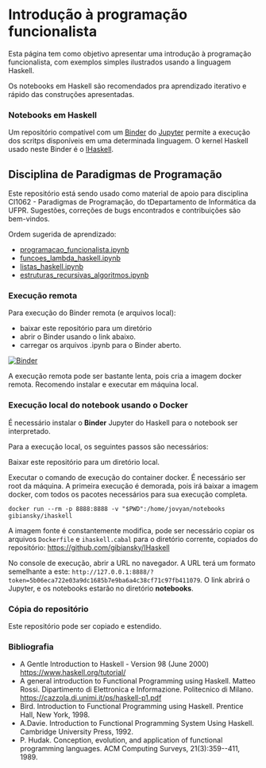 # Introdução à programação funcionalista

Esta página tem como objetivo apresentar uma introdução à programação funcionalista, com exemplos simples ilustrados usando a linguagem Haskell. 

Os notebooks em Haskell são recomendados pra aprendizado iterativo e rápido das construções apresentadas.

### Notebooks em Haskell

Um repositório compatível com um [Binder](https://mybinder.org/) do [Jupyter](https://jupyter.org/) permite a execução dos scritps disponíveis em uma determinada linguagem. O kernel Haskell usado neste Binder é o [IHaskell](https://github.com/gibiansky/IHaskell). 

## Disciplina de Paradigmas de Programação

Este repositório está sendo usado como material de apoio para disciplina CI1062 - Paradigmas de Programação, do tDepartamento de Informática da UFPR. Sugestões, correções de bugs encontrados e contribuições são bem-vindos.

Ordem sugerida de aprendizado:

- [programacao_funcionalista.ipynb](https://github.com/Marcosddf/haskellfuncionalista/blob/master/programacao_funcionalista.ipynb)
- [funcoes_lambda_haskell.ipynb](https://github.com/Marcosddf/haskellfuncionalista/blob/master/funcoes_lambda_haskell.ipynb)
- [listas_haskell.ipynb](https://github.com/Marcosddf/haskellfuncionalista/blob/master/listas_haskell.ipynb)
- [estruturas_recursivas_algoritmos.ipynb](https://github.com/Marcosddf/haskellfuncionalista/blob/master/algoritmos_estruturas_complexos.ipynb)

### Execução remota

Para execução do Binder remota (e arquivos local):
- baixar este repositório para um diretório
- abrir o Binder usando o link abaixo.
- carregar os arquivos .ipynb para o Binder aberto.

[![Binder](https://mybinder.org/badge_logo.svg)](https://mybinder.org/v2/gh/gibiansky/IHaskell/master)

A execução remota pode ser bastante lenta, pois cria a imagem docker remota. Recomendo instalar e executar em máquina local.

### Execução local do notebook usando o Docker

É necessário instalar o __Binder__ Jupyter do Haskell para o notebook ser interpretado.

Para a execução local, os seguintes passos são necessários:

Baixar este repositório para um diretório local.

Executar o comando de execução do container docker. É necessário ser root da máquina. A primeira execução é demorada, pois irá baixar a imagem docker, com todos os pacotes necessários para sua execução completa.

```
docker run --rm -p 8888:8888 -v "$PWD":/home/jovyan/notebooks gibiansky/ihaskell
```

A imagem fonte é constantemente modifica, pode ser necessário copiar os arquivos `Dockerfile` e `ihaskell.cabal` para o diretório corrente, copiados do repositório: https://github.com/gibiansky/IHaskell


No console de execução, abrir a URL no navegador. A URL terá um formato semelhante a este: `http://127.0.0.1:8888/?token=5b06eca722e03a9dc1685b7e9ba6a4c38cf71c97fb411079`. O link abrirá o Jupyter, e os notebooks estarão no diretório **notebooks**.

### Cópia do repositório

Este repositório pode ser copiado e estendido.

### Bibliografia

- A Gentle Introduction to Haskell - Version 98 (June 2000) https://www.haskell.org/tutorial/
- A general introduction to Functional Programming using Haskell. Matteo Rossi. Dipartimento di Elettronica e Informazione. Politecnico di Milano. https://cazzola.di.unimi.it/ps/haskell-p1.pdf
- Bird. Introduction to Functional Programming using Haskell. Prentice Hall, New York, 1998.
- A.Davie. Introduction to Functional Programming System Using Haskell. Cambridge University Press, 1992.
- P. Hudak. Conception, evolution, and application of functional programming languages. ACM Computing Surveys, 21(3):359--411, 1989.
